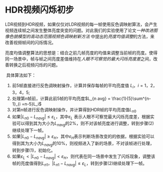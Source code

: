 # HDR视频闪烁初步

​	LDR视频到HDR视频，如果仅仅对LDR视频的每一帧使用反色调映射算法，会产生视频连续帧之间发生整体亮度突变的问题。对此我们的实验使用了论文*一种改进图像色貌模型的高动态范围视频色调映射新方法* 中提出的*亮度均值调整*的方法，来改善视频帧间的闪烁情况。

​	亮度均值调整算法的思想是：结合之前几帧亮度的均值来调整当前帧的亮度。使得同一场景中，帧与帧之间亮度差值维持在*人眼不可察觉的最大闪烁亮度差*之间，改善转换之后视频闪烁的问题。

​	具体算法如下：

1. 前5帧直接进行反色调映射操作，计算并保存每帧的平均亮度值 $L_i ，i=1，2，3，4，5$;
2. 处理第n帧前，计算此前5帧的平均亮度$L_{n avg} = \frac{1}{5}\sum^{n-1}_{i =n-5}L_i$
3. 对第n帧进行反色调映射操作，并计算得到HDR帧的平均亮度值$L_{n0}$
4. 如果$|L_{n0}- L_{navg}| \leq \varepsilon _{L}$，其中$\varepsilon _{L}$ 表示人眼不可察觉最大闪烁亮度差，根据实验可以得到其为大小为$L_{navg}$的2%，则不对该帧亮度进行调整，转到步骤(2)继续处理下一帧。
5. 如果$|L_{n0}- L_{navg}| \geq \varepsilon _{H}$，其中$\varepsilon _{H}$表示判断场景改变的的依据，根据实验可以得到其为大小为$L_{navg}$的10%，则视频进入了新的场景，不对该帧进行处理，转到步骤(1)，初始化。
6. 如果$\varepsilon _{L} < |L_{n0}- L_{navg}| < \varepsilon _{H}$，则代表在同一场景中发生了闪烁现象，调整该帧的亮度值得到$L_{n1}$，$|L_{n1}- L_{navg}| \leq \varepsilon _{L}$，转到步骤(2)继续处理下一帧。

